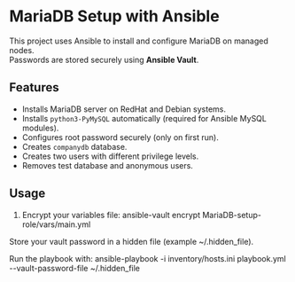 # MariaDB Setup with Ansible

This project uses Ansible to install and configure MariaDB on managed nodes.  
Passwords are stored securely using **Ansible Vault**.

## Features

- Installs MariaDB server on RedHat and Debian systems.
- Installs `python3-PyMySQL` automatically (required for Ansible MySQL modules).
- Configures root password securely (only on first run).
- Creates `companydb` database.
- Creates two users with different privilege levels.
- Removes test database and anonymous users.

## Usage

1. Encrypt your variables file:
  ansible-vault encrypt MariaDB-setup-role/vars/main.yml

Store your vault password in a hidden file (example ~/.hidden_file).

Run the playbook with:
  ansible-playbook -i inventory/hosts.ini playbook.yml --vault-password-file ~/.hidden_file
